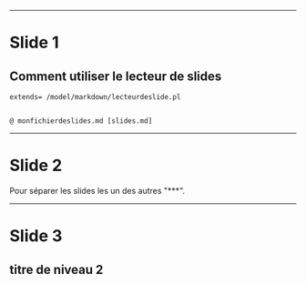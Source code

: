 


***

# Slide 1

## Comment utiliser le lecteur de slides


```
extends= /model/markdown/lecteurdeslide.pl


@ monfichierdeslides.md [slides.md]
```

***


# Slide 2 

Pour séparer les slides les un des autres "***".


***

# Slide 3 

## titre de niveau 2 



